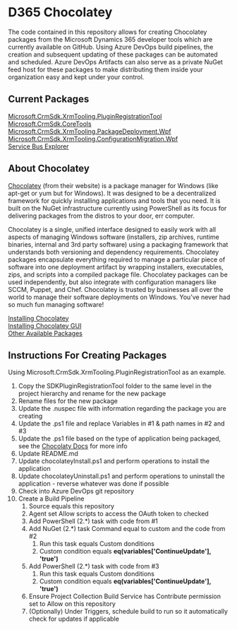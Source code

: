 # D365 Chocolatey

The code contained in this repository allows for creating Chocolatey packages from the Microsoft Dynamics 365 developer tools which are currently available on GitHub. Using Azure DevOps build pipelines, the creation and subsequent updating of these packages can be automated and scheduled. Azure DevOps Artifacts can also serve as a private NuGet feed host for these packages to make distributing them inside your organization easy and kept under your control.  

## Current Packages

[Microsoft.CrmSdk.XrmTooling.PluginRegistrationTool](https://www.nuget.org/packages/Microsoft.CrmSdk.XrmTooling.PluginRegistrationTool)  
[Microsoft.CrmSdk.CoreTools](https://www.nuget.org/packages/Microsoft.CrmSdk.CoreTools)  
[Microsoft.CrmSdk.XrmTooling.PackageDeployment.Wpf](https://www.nuget.org/packages/Microsoft.CrmSdk.XrmTooling.PackageDeployment.Wpf)  
[Microsoft.CrmSdk.XrmTooling.ConfigurationMigration.Wpf](https://www.nuget.org/packages/Microsoft.CrmSdk.XrmTooling.ConfigurationMigration.Wpf)  
[Service Bus Explorer](https://github.com/paolosalvatori/ServiceBusExplorer)

## About Chocolatey

[Chocolatey](https://chocolatey.org) (from their website) is a package manager for Windows (like apt-get or yum but for Windows). It was designed to be a decentralized framework for quickly installing applications and tools that you need. It is built on the NuGet infrastructure currently using PowerShell as its focus for delivering packages from the distros to your door, err computer.

Chocolatey is a single, unified interface designed to easily work with all aspects of managing Windows software (installers, zip archives, runtime binaries, internal and 3rd party software) using a packaging framework that understands both versioning and dependency requirements. Chocolatey packages encapsulate everything required to manage a particular piece of software into one deployment artifact by wrapping installers, executables, zips, and scripts into a compiled package file. Chocolatey packages can be used independently, but also integrate with configuration managers like SCCM, Puppet, and Chef. Chocolatey is trusted by businesses all over the world to manage their software deployments on Windows. You’ve never had so much fun managing software!

[Installing Chocolatey](https://chocolatey.org/install)  
[Installing Chocolatey GUI](https://chocolatey.org/packages/ChocolateyGUI)  
[Other Available Packages](https://chocolatey.org/packages)  

## Instructions For Creating Packages

Using Microsoft.CrmSdk.XrmTooling.PluginRegistrationTool as an example.

1. Copy the SDKPluginRegistrationTool folder to the same level in the project hierarchy and rename for the new package
2. Rename files for the new package
3. Update the .nuspec file with information regarding the package you are creating
4. Update the .ps1 file and replace Variables in #1 & path names in #2 and #3
5. Update the .ps1 file based on the type of application being packaged, see the [Chocolaty Docs](https://chocolatey.org/docs#packages) for more info
6. Update README.md
7. Update chocolateyInstall.ps1 and perform operations to install the application
8. Update chocolateyUninstall.ps1 and perform operations to uninstall the application - reverse whatever was done if possible
9. Check into Azure DevOps git repository
10. Create a Build Pipeline
    1. Source equals this repository
    2. Agent set Allow scripts to access the OAuth token to checked
    3. Add PowerShell (2.*) task with code from #1
    4. Add NuGet (2.*) task Command equal to custom and the code from #2
        1. Run this task equals Custom donditions
        2. Custom condition equals **eq(variables['ContinueUpdate'], 'true')**
    5. Add PowerShell (2.*) task with code from #3
        1. Run this task equals Custom donditions
        2. Custom condition equals **eq(variables['ContinueUpdate'], 'true')**
    6. Ensure Project Collection Build Service has Contribute permission set to Allow on this repository
    7. (Optionally) Under Triggers, schedule build to run so it automatically check for updates if applicable